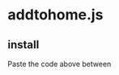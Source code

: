 # addtohome.js
## install
<code><script src="https://erichsia7.github.io/addtohome.js/1.0.0.js"></script></code>
Paste the code above between <body></body>
